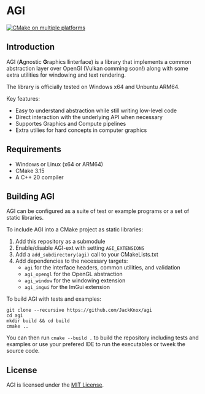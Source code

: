 # AGI
[![CMake on multiple platforms](https://github.com/JackJackStudios/agi/actions/workflows/cmake-multi-platform.yml/badge.svg)](https://github.com/JackJackStudios/agi/actions/workflows/cmake-multi-platform.yml)

## Introduction
AGI (**A**gnostic **G**raphics **I**interface) is a library that implements a common abstraction layer over OpenGl (Vulkan comming soon!) along with some extra utilities for windowing and text rendering. 

The library is officially tested on Windows x64 and Unbuntu ARM64.

Key features:
- Easy to understand abstraction while still writing low-level code
- Direct interaction with the underlying API when necessary 
- Supportes Graphics and Compute pipelines 
- Extra utilies for hard concepts in computer graphics 

## Requirements 
* Windows or Linux (x64 or ARM64)
* CMake 3.15
* A C++ 20 compiler 

## Building AGI
AGI can be configured as a suite of test or example programs or a set of static libraries.

To include AGI into a CMake project as static libraries:

1. Add this repository as a submodule
2. Enable/disable AGI-ext with setting `AGI_EXTENSIONS`
3. Add a `add_subdirectory(agi)` call to your CMakeLists.txt
4. Add dependencies to the necessary targets: 
	* `agi` for the interface headers, common utilities, and validation
	* `agi_opengl` for the OpenGL abstraction
	* `agi_window` for the windowing extension 
	* `agi_imgui` for the ImGui extension

To build AGI with tests and examples:

```console
git clone --recursive https://github.com/JackKnox/agi
cd agi
mkdir build && cd build
cmake ..
```
You can then run `cmake --build .` to build the repository including tests and examples or use your prefered IDE to run the executables or tweek the source code.

## License

AGI is licensed under the [MIT License](LICENSE).
